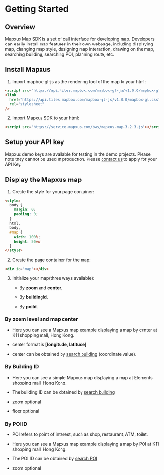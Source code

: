 # Getting Started

## Overview

Mapxus Map SDK is a set of call interface for developing map. Developers can easily install map features in their own webpage, including displaying map, changing map style, designing map interaction, drawing on the map, searching building, searching POI, planning route, etc.


## Install Mapxus

1. Import mapbox-gl-js as the rendering tool of the map to your html:

```html
<script src="https://api.tiles.mapbox.com/mapbox-gl-js/v1.0.0/mapbox-gl.js"></script>
<link
  href="https://api.tiles.mapbox.com/mapbox-gl-js/v1.0.0/mapbox-gl.css"
  rel="stylesheet"
/>
```

2. Import Mapxus SDK to your html:

```html
<script src="https://service.mapxus.com/bws/mapxus-map-3.2.3.js"></script>
```


## Setup your API key

Mapxus demo keys are available for testing in the demo projects. Please note they cannot be used in production.
Please [contact us](http://www.mapxus.com/contact/) to apply for your API Key.

## Display the Mapxus map

1. Create the style for your page container:

```html
<style>
  body {
    margin: 0;
    padding: 0;
  }
  html,
  body,
  #map {
    width: 100%;
    height: 50vw;
  }
</style>
```

2. Create the page container for the map:

```html
<div id="map"></div>
```

3. Initialize your map(three ways available):

    * By **zoom** and **center**.

    * By **buildingId**.

    * By **poiId**.





### By zoom level and map center

* Here you can see a Mapxus map example displaying a map by center at K11 shopping mall, Hong Kong.

* center format is **[longitude, latitude]**

* center can be obtained by [search building](https://mapxus.github.io/docs/#/map/web/5-building-search?id=global-search) (coordinate value).

<script async src="//jsfiddle.net/Mapxus/jxhpzd86/embed/result,js,css,html/"></script>


### By Building ID

* Here you can see a simple Mapxus map displaying a map at Elements shopping mall, Hong Kong.


* The building ID can be obtained by [search building](https://mapxus.github.io/docs/#/map/web/5-building-search?id=global-search)

* zoom optional

* floor optional

<script async src="//jsfiddle.net/Mapxus/1fydz4jk/embed/result,js,css,html/"></script>


### By POI ID

* POI refers to point of interest, such as shop, restaurant, ATM, toilet.

* Here you can see a Mapxus map example displaying a map by POI at K11 shopping mall, Hong Kong.

* The POI ID can be obtained by [search POI](https://mapxus.github.io/docs/#/map/web/6-poi-search?id=search-by-poi-id)

* zoom optional

<script async src="//jsfiddle.net/Mapxus/5gpv96ez/embed/result,js,css,html/"></script>
